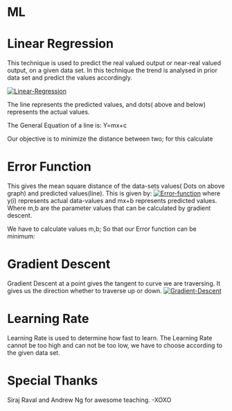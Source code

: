 # ML

# Linear Regression
This technique is used to predict the real valued output or near-real valued output, on a given data set. In this technique the trend is analysed in prior data set and predict the values accordingly.

[![Linear-Regression](http://www.biostathandbook.com/pix/regressionlollipop.gif)](#features)

The line represents the predicted values, and dots( above and below) represents the actual values.


The General Equation of a line is:
  Y=mx+c
  
  
Our objective is to minimize the distance between two; for this calculate
# Error Function
  This gives the mean square distance of the data-sets values( Dots on above graph) and predicted values(line). This is given by:
  [![Error-function](https://spin.atomicobject.com/wp-content/uploads/linear_regression_error1.png)](#features)
  where y(i) represents actual data-values and mx+b represents predicted values. Where m,b are the parameter values that can be calculated by gradient descent.
  

We have to calculate values m,b; So that our Error function can be minimum:
# Gradient Descent
Gradient Descent at a point gives the tangent to curve we are traversing. It gives us the direction whether to traverse up or down.
[![Gradient-Descent](https://spin.atomicobject.com/wp-content/uploads/linear_regression_gradient1.png)](#features)


# Learning Rate
Learning Rate is used to determine how fast to learn. The Learning Rate cannot be too high and can not be too low, we have to choose according to the given data set.


# Special Thanks
  Siraj Raval and Andrew Ng for awesome teaching. -XOXO
